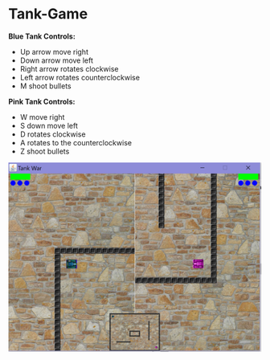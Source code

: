 # Tank-Game

**Blue Tank Controls:**
- Up arrow move right
- Down arrow move left
- Right arrow rotates clockwise
- Left arrow rotates counterclockwise
- M shoot bullets


**Pink Tank Controls:**
- W move right
- S down move left
- D rotates clockwise
- A rotates to the counterclockwise
- Z shoot bullets

![Tank](https://github.com/dyuyu/Tank-Game/blob/master/screenshots/Capture1.PNG)
